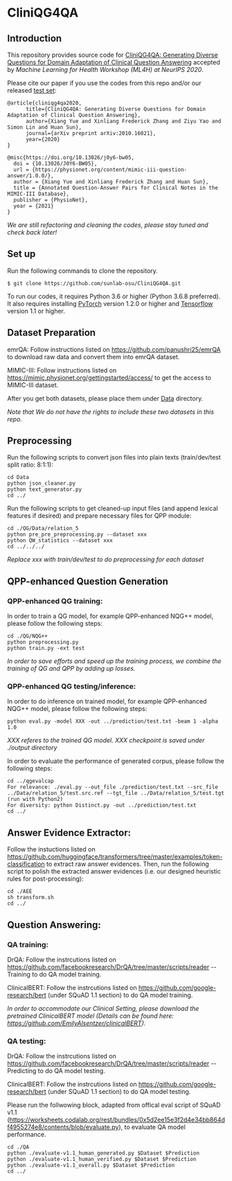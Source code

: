 # CliniQG4QA

## Introduction
This repository provides source code for [CliniQG4QA: Generating Diverse Questions for Domain Adaptation of Clinical Question Answering](https://arxiv.org/abs/2010.16021) accepted by *Machine Learning for Health Workshop (ML4H) at NeurIPS 2020*.

Please cite our paper if you use the codes from this repo and/or our released [test set](https://physionet.org/content/mimic-iii-question-answer/1.0.0/):
```
@article{cliniqg4qa2020,
      title={CliniQG4QA: Generating Diverse Questions for Domain Adaptation of Clinical Question Answering}, 
      author={Xiang Yue and Xinliang Frederick Zhang and Ziyu Yao and Simon Lin and Huan Sun},
      journal={arXiv preprint arXiv:2010.16021},
      year={2020}
}  
```
```
@misc{https://doi.org/10.13026/j0y6-bw05,
  doi = {10.13026/J0Y6-BW05},
  url = {https://physionet.org/content/mimic-iii-question-answer/1.0.0/},
  author = {Xiang Yue and Xinliang Frederick Zhang and Huan Sun},
  title = {Annotated Question-Answer Pairs for Clinical Notes in the MIMIC-III Database},
  publisher = {PhysioNet},
  year = {2021}
}
```

*We are still refactoring and cleaning the codes, please stay tuned and check back later!*

## Set up
Run the following commands to clone the repository.
```shell script
$ git clone https://github.com/sunlab-osu/CliniQG4QA.git
```

To run our codes, it requires Python 3.6 or higher (Python 3.6.8 preferred). It also requires installing [PyTorch](https://pytorch.org/) version 1.2.0 or higher and [Tensorflow](https://www.tensorflow.org/) version 1.1 or higher.



## Dataset Preparation
emrQA: Follow instructions listed on https://github.com/panushri25/emrQA to download raw data and convert them into emrQA dataset.

MIMIC-III: Follow instructions listed on https://mimic.physionet.org/gettingstarted/access/ to get the access to MIMIC-III dataset.

After you get both datasets, please place them under [Data](./Data) directory.

*Note that We do not have the rights to include these two datasets in this repo.*

## Preprocessing
Run the following scripts to convert json files into plain texts (train/dev/test split ratio: 8:1:1):
```shell script
cd Data
python json_cleaner.py
python text_generator.py
cd ../
```		
Run the following scripts to get cleaned-up input files (and append lexical features if desired) and prepare necessary files for QPP module:
```shell script
cd ./QG/Data/relation_5
python pre_pre_preprocessing.py --dataset xxx
python QW_statistics --dataset xxx
cd ../../../
```
*Replace xxx with train/dev/test to do preprocessing for each dataset*

## QPP-enhanced Question Generation
### QPP-enhanced QG training:
In order to train a QG model, for example QPP-enhanced NQG++ model, please follow the following steps:
```shell script
cd ./QG/NQG++
python preprocessing.py
python train.py -ext test
```		
*In order to save efforts and speed up the training process, we combine the training of QG and QPP by adding up losses.*
		
### QPP-enhanced QG testing/inference:
In order to do inference on trained model, for example QPP-enhanced NQG++ model, please follow the following steps:
```shell script
python eval.py -model XXX -out ../prediction/test.txt -beam 1 -alpha 1.0
```	
*XXX referes to the trained QG model. XXX checkpoint is saved under ./output directory*

In order to evaluate the performance of generated corpus, please follow the following steps:
```shell script
cd ../qgevalcap
For relevance: ./eval.py --out_file ./prediction/test.txt --src_file ../Data/relation_5/test.src.ref --tgt_file ../Data/relation_5/test.tgt (run with Python2)
For diversity: python Distinct.py -out ../prediction/test.txt
cd ../
```			
		
## Answer Evidence Extractor:
Follow the instuctions listed on https://github.com/huggingface/transformers/tree/master/examples/token-classification to extract raw answer evidences. 
Then, run the following script to polish the extracted answer evidences (i.e. our designed heuristic rules for post-processing):
```shell script
cd ./AEE
sh transform.sh		
cd ../
```		

		
## Question Answering:	
### QA training:
DrQA: Follow the instrcutions listed on https://github.com/facebookresearch/DrQA/tree/master/scripts/reader --Training to do QA model training.

ClinicalBERT: Follow the instrcutions listed on https://github.com/google-research/bert (under SQuAD 1.1 section) to do QA model training. 

*In order to accommodate our Clinical Setting, please download the pretrained ClinicalBERT model (Details can be found here: https://github.com/EmilyAlsentzer/clinicalBERT).*


### QA testing: 
DrQA: Follow the instrcutions listed on https://github.com/facebookresearch/DrQA/tree/master/scripts/reader --Predicting to do QA model testing.

ClinicalBERT: Follow the instrcutions listed on https://github.com/google-research/bert (under SQuAD 1.1 section) to do QA model testing. 

Please run the follwowing block, adapted from offical eval script of SQuAD v1.1 (https://worksheets.codalab.org/rest/bundles/0x5d2ee15e3f2d4e34bb864df4955274e8/contents/blob/evaluate.py), to evaluate QA model performance.
```shell script
cd ./QA
python ./evaluate-v1.1_human_generated.py $Dataset $Prediction	
python ./evaluate-v1.1_human_verified.py $Dataset $Prediction		
python ./evaluate-v1.1_overall.py $Dataset $Prediction		
cd ../
```	
		
		
